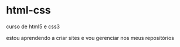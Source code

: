 # html-css
 curso de html5 e css3

estou aprendendo a criar sites e vou gerenciar nos meus repositórios